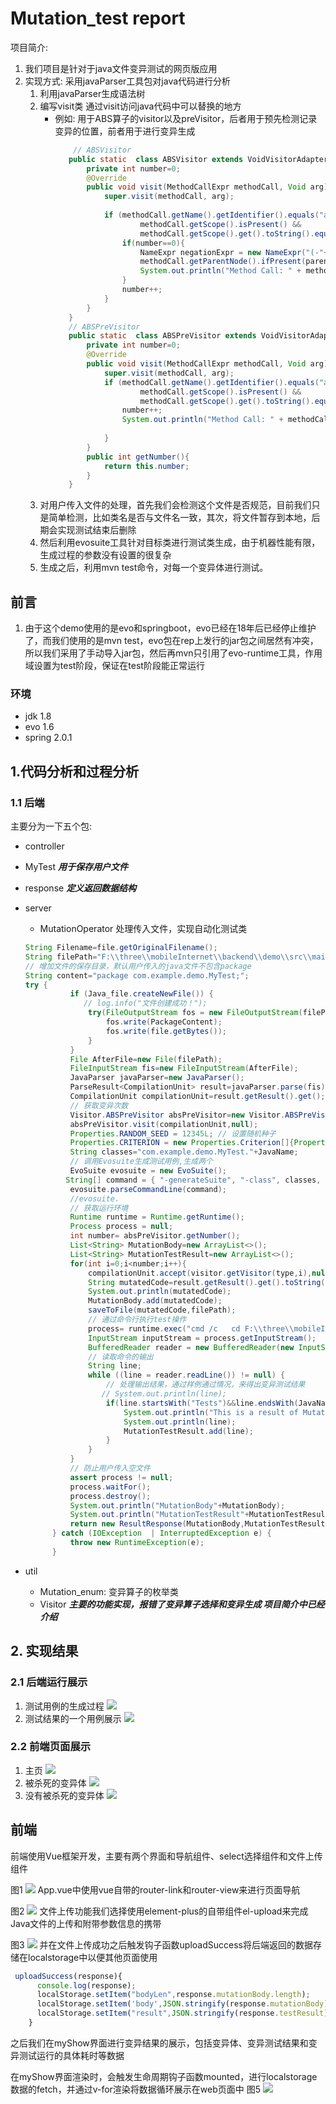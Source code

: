 # Mutation_test report
项目简介: 
1. 我们项目是针对于java文件变异测试的网页版应用
2. 实现方式: 采用javaParser工具包对java代码进行分析
    1. 利用javaParser生成语法树
    2. 编写visit类 通过visit访问java代码中可以替换的地方
       - 例如: 用于ABS算子的visitor以及preVisitor，后者用于预先检测记录变异的位置，前者用于进行变异生成
         ```java 
             // ABSVisitor
            public static  class ABSVisitor extends VoidVisitorAdapter<Void> {
                private int number=0;
                @Override
                public void visit(MethodCallExpr methodCall, Void arg){
                    super.visit(methodCall, arg);
        
                    if (methodCall.getName().getIdentifier().equals("abs") &&
                            methodCall.getScope().isPresent() &&
                            methodCall.getScope().get().toString().equals("Math")) {
                        if(number==0){
                            NameExpr negationExpr = new NameExpr("(-"+methodCall+")");
                            methodCall.getParentNode().ifPresent(parent -> parent.replace(methodCall, negationExpr));
                            System.out.println("Method Call: " + methodCall);
                        }
                        number++;
                    }
                }
            }
            // ABSPreVisitor
            public static  class ABSPreVisitor extends VoidVisitorAdapter<Void> {
                private int number=0;
                @Override
                public void visit(MethodCallExpr methodCall, Void arg) {
                    super.visit(methodCall, arg);
                    if (methodCall.getName().getIdentifier().equals("abs") &&
                            methodCall.getScope().isPresent() &&
                            methodCall.getScope().get().toString().equals("Math")) {
                        number++;
                        System.out.println("Method Call: " + methodCall);
        
                    }
                }
                public int getNumber(){
                    return this.number;
                }
            }
         ```
   3. 对用户传入文件的处理，首先我们会检测这个文件是否规范，目前我们只是简单检测，比如类名是否与文件名一致，其次，将文件暂存到本地，后期会实现测试结束后删除
   4. 然后利用evosuite工具针对目标类进行测试类生成，由于机器性能有限，生成过程的参数没有设置的很复杂
   5. 生成之后，利用mvn test命令，对每一个变异体进行测试。
## 前言
1. 由于这个demo使用的是evo和springboot，evo已经在18年后已经停止维护了，而我们使用的是mvn test，evo包在rep上发行的jar包之间居然有冲突，所以我们采用了手动导入jar包，然后再mvn只引用了evo-runtime工具，作用域设置为test阶段，保证在test阶段能正常运行
### 环境
- jdk 1.8
- evo 1.6
- spring 2.0.1
## 1.代码分析和过程分析
### 1.1 后端
主要分为一下五个包:
- controller
- MyTest ***用于保存用户文件***
- response ***定义返回数据结构***
- server 
  - MutationOperator 处理传入文件，实现自动化测试类
  ```java
  String Filename=file.getOriginalFilename();
  String filePath="F:\\three\\mobileInternet\\backend\\demo\\src\\main\\java\\com\\example\\demo\\MyTest\\"+ Filename;
  // 增加文件的保存目录，默认用户传入的java文件不包含package
  String content="package com.example.demo.MyTest;";
  try {
            if (Java_file.createNewFile()) {
               // log.info("文件创建成功！");
                try(FileOutputStream fos = new FileOutputStream(filePath)){
                    fos.write(PackageContent);
                    fos.write(file.getBytes());
                }
            }
            File AfterFile=new File(filePath);
            FileInputStream fis=new FileInputStream(AfterFile);
            JavaParser javaParser=new JavaParser();
            ParseResult<CompilationUnit> result=javaParser.parse(fis);
            CompilationUnit compilationUnit=result.getResult().get();
            // 获取变异次数
            Visitor.ABSPreVisitor absPreVisitor=new Visitor.ABSPreVisitor();
            absPreVisitor.visit(compilationUnit,null);
            Properties.RANDOM_SEED = 12345L; // 设置随机种子
            Properties.CRITERION = new Properties.Criterion[]{Properties.Criterion.BRANCH}; // 设置覆盖准则
            String classes="com.example.demo.MyTest."+JavaName;
            // 调用Evosuite生成测试用例,生成两个
            EvoSuite evosuite = new EvoSuite();
           String[] command = { "-generateSuite", "-class", classes, "-projectCP", "target/classes", "-Dtest_dir", "src/test/evosuite" };
            evosuite.parseCommandLine(command);
            //evosuite.
            // 获取运行环境
            Runtime runtime = Runtime.getRuntime();
            Process process = null;
            int number= absPreVisitor.getNumber();
            List<String> MutationBody=new ArrayList<>();
            List<String> MutationTestResult=new ArrayList<>();
            for(int i=0;i<number;i++){
                compilationUnit.accept(visitor.getVisitor(type,i),null);
                String mutatedCode=result.getResult().get().toString();
                System.out.println(mutatedCode);
                MutationBody.add(mutatedCode);
                saveToFile(mutatedCode,filePath);
                // 通过命令行执行test操作
                process= runtime.exec("cmd /c   cd F:\\three\\mobileInternet\\backend\\demo &&mvn test");
                InputStream inputStream = process.getInputStream();
                BufferedReader reader = new BufferedReader(new InputStreamReader(inputStream));
                // 读取命令的输出
                String line;
                while ((line = reader.readLine()) != null) {
                    // 处理输出结果，通过样例通过情况，来得出变异测试结果
                   // System.out.println(line);
                    if(line.startsWith("Tests")&&line.endsWith(JavaName+"_ESTest")){
                        System.out.println("This is a result of Mutation test");
                        System.out.println(line);
                        MutationTestResult.add(line);
                    }
                }
            }
            // 防止用户传入空文件
            assert process != null;
            process.waitFor();
            process.destroy();
            System.out.println("MutationBody"+MutationBody);
            System.out.println("MutationTestResult"+MutationTestResult);
            return new ResultResponse(MutationBody,MutationTestResult);
        } catch (IOException  | InterruptedException e) {
            throw new RuntimeException(e);
        }
  ```

- util
    - Mutation_enum: 变异算子的枚举类
    - Visitor ***主要的功能实现，报错了变异算子选择和变异生成 项目简介中已经介绍***
## 2. 实现结果
### 2.1 后端运行展示
1. 测试用例的生成过程
![](\使用evo工具生成测试用例的过程.jpg)
2. 测试结果的一个用例展示
![](\测试结果展示.jpg)
### 2.2 前端页面展示
1. 主页
![](\主页.png)
1. 被杀死的变异体
![](\测试被杀死.png)
1. 没有被杀死的变异体
![](\测试未被杀死.png)

## 前端
前端使用Vue框架开发，主要有两个界面和导航组件、select选择组件和文件上传组件

图1
![](\图1.png)
App.vue中使用vue自带的router-link和router-view来进行页面导航

图2
![](\图2.png)
文件上传功能我们选择使用element-plus的自带组件el-upload来完成Java文件的上传和附带参数信息的携带

图3
![](\图3.png)
并在文件上传成功之后触发钩子函数uploadSuccess将后端返回的数据存储在localstorage中以便其他页面使用
```js
 uploadSuccess(response){
      console.log(response);
      localStorage.setItem("bodyLen",response.mutationBody.length);
      localStorage.setItem('body',JSON.stringify(response.mutationBody));
      localStorage.setItem("result",JSON.stringify(response.testResult));
    }
```

之后我们在myShow界面进行变异结果的展示，包括变异体、变异测试结果和变异测试运行的具体耗时等数据

在myShow界面渲染时，会触发生命周期钩子函数mounted，进行localstorage数据的fetch，并通过v-for渲染将数据循环展示在web页面中
图5
![](\图5.png)

